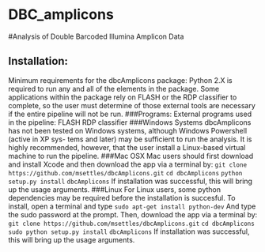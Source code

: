 DBC_amplicons
=============

#Analysis of Double Barcoded Illumina Amplicon Data

## Installation:
Minimum requirements for the dbcAmplicons package: Python 2.X is required to run any and all of the
elements in the package. Some applications within the package rely on FLASH or the RDP classifier to
complete, so the user must determine of those external tools are necessary if the entire pipeline will not be run.
###Programs:
External programs used in the pipeline:
FLASH
RDP classifier
###Windows Systems
dbcAmplicons has not been tested on Windows systems, although Windows Powershell (active in XP sys-
tems and later) may be sufficient to run the analysis. It is highly recommended, however, that the user
install a Linux-based virtual machine to run the pipeline.
###Mac OSX
Mac users should first download and install Xcode and then download the app via a terminal by:
`git clone https://github.com/msettles/dbcAmplicons.git`
`cd dbcAmplicons`
`python setup.py install`
`dbcAmplicons`
If installation was successful, this will bring up the usage arguments.
###Linux
For Linux users, some python dependencies may be required before the installation is succesful. To install,
open a terminal and type
`sudo apt-get install python-dev`
And type the sudo password at the prompt. Then, download the app via a terminal by:
`git clone https://github.com/msettles/dbcAmplicons.git`
`cd dbcAmplicons`
`sudo python setup.py install`
`dbcAmplicons`
If installation was successful, this will bring up the usage arguments.

